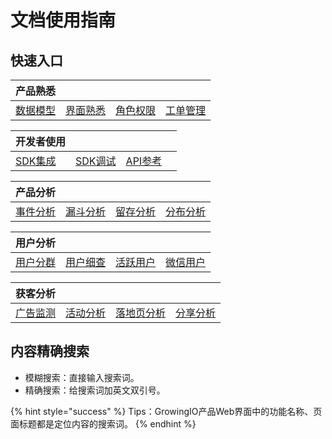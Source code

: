 # 文档使用指南

## 快速入口

| 产品熟悉 |  |  |  |
| :--- | :--- | :--- | :--- |
| [数据模型](introduction/datamodel/) | [界面熟悉](introduction/productknow.md) | [角色权限]() | [工单管理](product-manual/tickets/) |

| 开发者使用 |  |  |  |
| :--- | :--- | :--- | :--- |
| [SDK集成](kai-fa-zhe-wen-dang/sdkintegrated/) | [SDK调试](kai-fa-zhe-wen-dang/debugging/) | [API参考](kai-fa-zhe-wen-dang/api-reference/) |  |

| 产品分析 |  |  |  |
| :--- | :--- | :--- | :--- |
| [事件分析](product-manual/product-analysis/analysis-tool/event-analysis/) | [漏斗分析](product-manual/product-analysis/analysis-tool/funnel/) | [留存分析](product-manual/product-analysis/analysis-tool/retention/) | [分布分析](product-manual/product-analysis/analysis-tool/frequency/) |

| 用户分析 |  |  |  |
| :--- | :--- | :--- | :--- |
| [用户分群](product-manual/yong-hu-ku/yong-hu-fen-qun/segmentations/) | [用户细查](product-manual/yong-hu-ku/yong-hu-fen-qun/userinsights/) | [活跃用户](product-manual/yong-hu-ku/yong-hu-fen-xi/active-users/) | [微信用户](product-manual/yong-hu-ku/ye-wu-chang-jing/wx-user.md) |

| 获客分析 |  |  |  |
| :--- | :--- | :--- | :--- |
| [广告监测](product-manual-old/growing/ads/) | [活动分析](product-manual/growing/analysis/activities.md) | [落地页分析](product-manual/growing/analysis/landing.md) | [分享分析](product-manual/product-analysis/ye-wu-chang-jing/shareanalysis.md) |

## 内容精确搜索

* 模糊搜索：直接输入搜索词。
* 精确搜索：给搜索词加英文双引号。

{% hint style="success" %}
Tips：GrowingIO产品Web界面中的功能名称、页面标题都是定位内容的搜索词。
{% endhint %}

